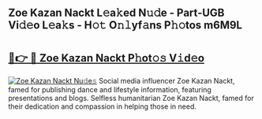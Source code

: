 ## Zoe Kazan Nackt L𝚎a𝚔ed N𝚞𝚍e - Part-UGB Vi𝚍𝚎o L𝚎a𝚔s - H𝚘𝚝 O𝚗𝚕yf𝚊ns P𝚑𝚘tos m6M9L

# <h2><a href="http://kfdk1d.oniu.top/?m=Zoe+Kazan+Nackt">🔗👉 🔴 Zoe Kazan Nackt P𝚑ot𝚘𝚜 V𝚒d𝚎o</a></h2>

[![Zoe Kazan Nackt Nu𝚍e𝚜](https://i.imgur.com/0qMVB7G.gif)](http://kfdk1d.oniu.top/?m=Zoe+Kazan+Nackt)
Social media influencer Zoe Kazan Nackt, famed for publishing dance and lifestyle information, featuring presentations and blogs. Selfless humanitarian Zoe Kazan Nackt, famed for their dedication and compassion in helping those in need.  
